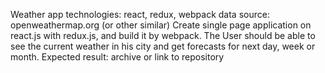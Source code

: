 Weather app
technologies: react, redux, webpack
data source: openweathermap.org (or other similar)
Create single page application on react.js with redux.js, and build it by 
webpack.
The User should be able to see the current weather in his city and get 
forecasts for next day, week or month.
Expected result: archive or link to repository
